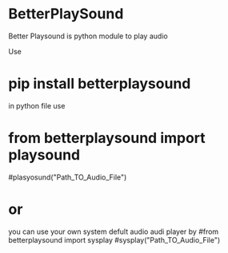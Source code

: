 # BetterPlaySound
Better Playsound is python module to play audio

Use  
# pip install betterplaysound

in python file 
use 

# from  betterplaysound import playsound
#plasyosund("Path_TO_Audio_File")

# or 


you can use your own system defult audio audi player by 
#from  betterplaysound import sysplay
#sysplay("Path_TO_Audio_File")



